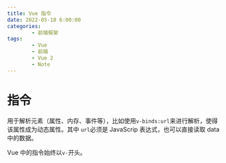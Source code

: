 ```yaml
---
title: Vue 指令
date: 2022-05-10 6:00:00
categories:
        - 前端框架
tags:
        - Vue
        - 前端
        - Vue 2
        - Note
---
```


# 指令

用于解析元素（属性、内存、事件等），比如使用`v-binds:url`来进行解析，使得该属性成为动态属性。其中 `url`必须是 JavaScrip 表达式，也可以直接读取 data 中的数据。

Vue 中的指令始终以`v-`开头。

